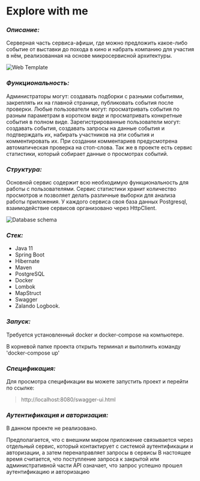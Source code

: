 # Explore with me
### *Описание:*

Серверная часть сервиса-афиши, где можно предложить какое-либо событие от выставки до похода в кино и набрать компанию для участия в нём, реализованная на основе микросервисной архитектуры.

![Web Template](https://github.com/OlegSharomov/java-explore-with-me/blob/main/images/WebTemplate.png)

### *Функциональность:*

Администраторы могут: создавать подборки с разными событиями, закреплять их на главной странице, публиковать события после проверки.
Любые пользователи могут: просматривать события по разным параметрам в коротком виде и просматривать конкретные события в полном виде.
Зарегистрированные пользователи могут: создавать события, создавать запросы на данные события и подтверждать их, набирать участников на эти события и комментировать их. При создании комментариев предусмотрена автоматическая проверка на стоп-слова.
Так же в проекте есть сервис статистики, который собирает данные о просмотрах событий.

### *Структура:*

Основной сервис содержит всю необходимую функциональность для работы с пользователями.
Сервис статистики хранит количество просмотров и позволяет делать различные выборки для анализа работы приложения.
У каждого сервиса своя база данных Postgresql, взаимодействие сервисов организовано через HttpClient.

![Database schema](https://github.com/OlegSharomov/java-explore-with-me/blob/main/images/DB.png)

### *Стек:*

- Java 11
- Spring Boot 
- Hibernate 
- Maven 
- PostgreSQL 
- Docker 
- Lombok 
- MapStruct 
- Swagger 
- Zalando Logbook.

### *Запуск:*

Требуется установленный docker и docker-compose на компьютере.

В корневой папке проекта открыть терминал и выполнить команду 'docker-compose up'

### *Спецификация:*

Для просмотра спецификации вы можете запустить проект и перейти по ссылке: 
>http://localhost:8080/swagger-ui.html

### *Аутентификация и авторизация:*

В данном проекте не реализовано.

Предполагается, что с внешним миром приложение связывается через отдельный сервис, который контактирует с системой аутентификации и авторизации, а затем перенаправляет запросы в сервисы
В настоящее время считается, что поступление запроса к закрытой или административной части API означает, что запрос успешно прошел аутентификацию и авторизацию
